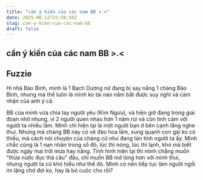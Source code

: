 ```yaml
---
title: "cần ý kiến của các nam BB >.<"
date: 2025-06-12T15:58:50Z
slug: can-y-kien-cua-cac-nam-bb
draft: false
---
```


## cần ý kiến của các nam BB >.<

## Fuzzie

Hi nhà Bảo Bình, mình là 1 Bạch Dương nữ đang bị say nắng 1 chàng Bảo Bình, nhưng mà thề luôn là mình ko tài nào nắm bắt được suy nghĩ và cảm nhận của anh ý cả. 
 
BB của mình vừa chia tay người yêu (Kim Ngưu), và hiện giờ đang trong giai đoạn nhớ nhung, vì 2 người quen nhau hơn 1 năm rùi và còn tình cảm với người ta nhiều lắm. Mình chỉ hiện tại là một người bạn ở bên cạnh lắng nghe thui. Nhưng mà chàng BB này có vẻ đào hoa lắm, xung quanh con gái ko có thiếu, mà cách nói chuyện của chàng cứ như đang tán tỉnh người ta ấy. Mình chắc cũng là 1 nạn nhân trong số đó, lúc thì nóng, lúc thì lạnh, khó mà biết được ngày mai trời mưa hay nắng. Tình hình hiện tại thì mình chẳng muốn "thừa nước đục thả câu" đâu, chỉ muốn BB mở lòng hơn với mình thui, nhưng người ta cứ khó hiểu như thế đó. Mình có nên tiếp tục làm người ngồi im lặng chờ đợi ko, hay là bỏ cuộc cho rồi?